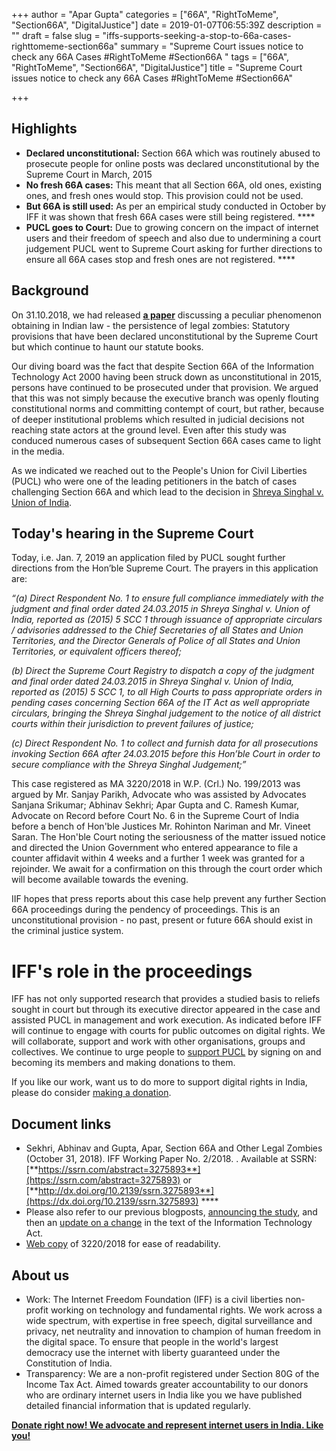 +++
author = "Apar Gupta"
categories = ["66A", "RightToMeme", "Section66A", "DigitalJustice"]
date = 2019-01-07T06:55:39Z
description = ""
draft = false
slug = "iffs-supports-seeking-a-stop-to-66a-cases-righttomeme-section66a"
summary = "Supreme Court issues notice to check any 66A Cases #RightToMeme #Section66A "
tags = ["66A", "RightToMeme", "Section66A", "DigitalJustice"]
title = "Supreme Court issues notice to check any 66A Cases #RightToMeme #Section66A"

+++


## Highlights

* **Declared unconstitutional:** Section 66A which was routinely abused to prosecute people for online posts was declared unconstitutional by the Supreme Court in March, 2015
* **No fresh 66A cases:** This meant that all Section 66A, old ones, existing ones, and fresh ones would stop. This provision could not be used.
* **But 66A is still used:** As per an empirical study conducted in October by IFF it was shown that fresh 66A cases were still being registered.  ****
* **PUCL goes to Court:** Due to growing concern on the impact of internet users and their freedom of speech and also due to undermining a court judgement PUCL went to Supreme Court asking for further directions to ensure all 66A cases stop and fresh ones are not registered.  ****

## Background

On 31.10.2018, we had released [**a paper**](https://internetfreedom.in/66a-zombie/) discussing a peculiar phenomenon obtaining in Indian law - the persistence of legal zombies: Statutory provisions that have been declared unconstitutional by the Supreme Court but which continue to haunt our statute books.

Our diving board was the fact that despite Section 66A of the Information Technology Act 2000 having been struck down as unconstitutional in 2015, persons have continued to be prosecuted under that provision. We argued that this was not simply because the executive branch was openly flouting constitutional norms and committing contempt of court, but rather, because of deeper institutional problems which resulted in judicial decisions not reaching state actors at the ground level. Even after this study was conduced numerous cases of subsequent Section 66A cases came to light in the media.

As we indicated we reached out to the People's Union for Civil Liberties (PUCL) who were one of the leading petitioners in the batch of cases challenging Section 66A and which lead to the decision in [Shreya Singhal v. Union of India](https://indiankanoon.org/doc/110813550/).

## Today's hearing in the Supreme Court

Today, i.e. Jan. 7, 2019 an application filed by PUCL sought further directions from the Hon’ble Supreme Court. The prayers in this application are:

_“(a) Direct Respondent No. 1 to ensure full compliance immediately with the judgment and final order dated 24.03.2015 in Shreya Singhal v. Union of India, reported as (2015) 5 SCC 1 through issuance of appropriate circulars / advisories addressed to the Chief Secretaries of all States and Union Territories, and the Director Generals of Police of all States and Union Territories, or equivalent officers thereof;_

_(b) Direct the Supreme Court Registry to dispatch a copy of the judgment and final order dated 24.03.2015 in Shreya Singhal v. Union of India, reported as (2015) 5 SCC 1, to all High Courts to pass appropriate orders in pending cases concerning Section 66A of the IT Act as well appropriate circulars, bringing the Shreya Singhal judgement to the notice of all district courts within their jurisdiction to prevent failures of justice;_

_(c) Direct Respondent No. 1 to collect and furnish data for all prosecutions invoking Section 66A after 24.03.2015 before this Hon’ble Court in order to secure compliance with the Shreya Singhal Judgement;”_

This case registered as MA 3220/2018 in W.P. (Crl.) No. 199/2013 was argued by Mr. Sanjay Parikh, Advocate who was assisted by Advocates Sanjana Srikumar; Abhinav Sekhri; Apar Gupta and C. Ramesh Kumar, Advocate on Record before Court No. 6 in the Supreme Court of India before a bench of Hon'ble Justices Mr. Rohinton Nariman and Mr. Vineet Saran. The Hon'ble Court noting the seriousness of the matter issued notice and directed the Union Government who entered appearance to file a counter affidavit within 4 weeks and a further 1 week was granted for a rejoinder. We await for a confirmation on this through the court order which will become available towards the evening.

IIF hopes that press reports about this case help prevent any further Section 66A proceedings during the pendency of proceedings. This is an unconstitutional provision - no past, present or future 66A should exist in the criminal justice system.

# IFF's role in the proceedings

IFF has not only supported research that provides a studied basis to reliefs sought in court but through its executive director appeared in the case and assisted PUCL in management and work execution. As indicated before IFF will continue to engage with courts for public outcomes on digital rights. We will collaborate, support and work with other organisations, groups and collectives. We continue to urge people to [support PUCL](www.pucl.org) by signing on and becoming its members and making donations to them.

If you like our work, want us to do more to support digital rights in India, please do consider [making a donation](https://internetfreedom.in/donate/).

## Document links

* Sekhri, Abhinav and Gupta, Apar, Section 66A and Other Legal Zombies (October 31, 2018). IFF Working Paper No. 2/2018. . Available at SSRN: [**https://ssrn.com/abstract=3275893**](https://ssrn.com/abstract=3275893) or [**http://dx.doi.org/10.2139/ssrn.3275893**](https://dx.doi.org/10.2139/ssrn.3275893)   ****
* Please also refer to our previous blogposts, [announcing the study](https://internetfreedom.in/66a-zombie/), and then an [update on a change](https://internetfreedom.in/66a-and-other-legal-zombies-the-government-responds-but-the-horror-continues/) in the text of the Information Technology Act.
* [Web copy](https://docs.google.com/document/d/198ubnzYtvibI3vKbTIPtW7Xo-RuAOcdIyVF6DWuFoTE/edit?usp=sharing) of 3220/2018 for ease of readability.

## About us

* Work: The Internet Freedom Foundation (IFF) is a civil liberties non-profit working on technology and fundamental rights. We work across a wide spectrum, with expertise in free speech, digital surveillance and privacy, net neutrality and innovation to champion of human freedom in the digital space. To ensure that people in the world's largest democracy use the internet with liberty guaranteed under the Constitution of India.
* Transparency: We are a non-profit registered under Section 80G of the Income Tax Act. Aimed towards greater accountability to our donors who are ordinary internet users in India like you we have published detailed financial information that is updated regularly.

**[Donate right now! We advocate and represent internet users in India. Like you!](https://internetfreedom.in/donate/)**





